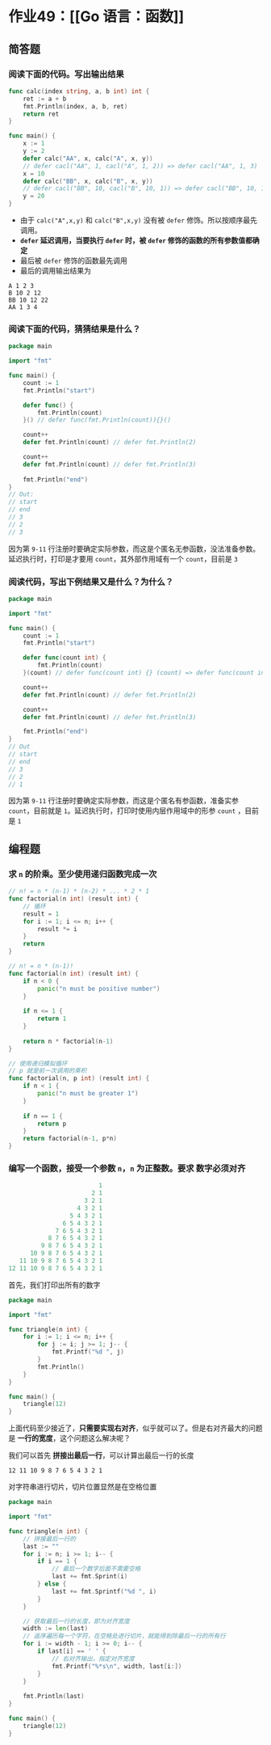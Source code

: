 # 作业49：[[Go 语言：函数]]

## 简答题

### 阅读下面的代码。写出输出结果

```go
func calc(index string, a, b int) int {
	ret := a + b
	fmt.Println(index, a, b, ret)
	return ret
}

func main() {
	x := 1
	y := 2
	defer calc("AA", x, calc("A", x, y)) 
	// defer cacl("AA", 1, cacl("A", 1, 2)) => defer cacl("AA", 1, 3)
	x = 10
	defer calc("BB", x, calc("B", x, y))
	// defer cacl("BB", 10, cacl("B", 10, 1)) => defer cacl("BB", 10, 12)
	y = 20
}
```

- 由于 `calc("A",x,y)` 和 `calc("B",x,y)` 没有被 `defer` 修饰。所以按顺序最先调用。
- **`defer` 延迟调用，当要执行 `defer` 时，被 `defer` 修饰的函数的所有参数值都确定**
- 最后被 `defer` 修饰的函数最先调用
- 最后的调用输出结果为

```
A 1 2 3
B 10 2 12
BB 10 12 22
AA 1 3 4
```

### 阅读下面的代码，猜猜结果是什么？

```go hl:9-11
package main

import "fmt"

func main() {
	count := 1
	fmt.Println("start")

	defer func() {
		fmt.Println(count)
	}() // defer func(fmt.Println(count)){}()

	count++
	defer fmt.Println(count) // defer fmt.Println(2)

	count++
	defer fmt.Println(count) // defer fmt.Println(3)
	
	fmt.Println("end")
}
// Out:
// start
// end
// 3
// 2
// 3
```

因为第 `9-11` 行注册时要确定实际参数，而这是个匿名无参函数，没法准备参数。延迟执行时，打印是才要用 `count`，其外部作用域有一个 `count`，目前是 `3`

### 阅读代码，写出下例结果又是什么？为什么？

```go hl:9-11
package main

import "fmt"

func main() {
	count := 1
	fmt.Println("start")

	defer func(count int) {
		fmt.Println(count)
	}(count) // defer func(count int) {} (count) => defer func(count int) {} (1)

	count++
	defer fmt.Println(count) // defer fmt.Println(2)

	count++
	defer fmt.Println(count) // defer fmt.Println(3)

	fmt.Println("end")
}
// Out
// start
// end
// 3
// 2
// 1
```

因为第 `9-11` 行注册时要确定实际参数，而这是个匿名有参函数，准备实参 `count`，目前就是 `1`。延迟执行时，打印时使用内层作用域中的形参 `count` ，目前是 `1`

## 编程题

### 求 `n` 的阶乘。至少使用递归函数完成一次

```go
// n! = n * (n-1) * (n-2) * ... * 2 * 1
func factorial(n int) (result int) {
	// 循环
	result = 1
	for i := 1; i <= n; i++ {
		result *= i
	}
	return
}
```

```go
// n! = n * (n-1)!
func factorial(n int) (result int) {
	if n < 0 {
		panic("n must be positive number")
	}
	
	if n <= 1 {
		return 1
	}
	
	return n * factorial(n-1)
}
```

```go
// 使用递归模拟循环
// p 就是前一次调用的乘积
func factorial(n, p int) (result int) {
	if n < 1 {
		panic("n must be greater 1")
	}
	
	if n == 1 {
		return p
	}
	return factorial(n-1, p*n)
}
```

### 编写一个函数，接受一个参数 `n`，`n` 为正整数。要求 **数字必须对齐**

```go          
                         1
                       2 1
                     3 2 1
                   4 3 2 1
                 5 4 3 2 1
               6 5 4 3 2 1
             7 6 5 4 3 2 1
           8 7 6 5 4 3 2 1
         9 8 7 6 5 4 3 2 1
      10 9 8 7 6 5 4 3 2 1
   11 10 9 8 7 6 5 4 3 2 1
12 11 10 9 8 7 6 5 4 3 2 1
```

首先，我们打印出所有的数字

```go
package main

import "fmt"

func triangle(n int) {
	for i := 1; i <= n; i++ {
		for j := i; j >= 1; j-- {
			fmt.Printf("%d ", j)
		}
		fmt.Println()
	}
}

func main() {
	triangle(12)
}
```

上面代码至少接近了，**只需要实现右对齐**，似乎就可以了。但是右对齐最大的问题是 **一行的宽度**，这个问题这么解决呢？

我们可以首先 **拼接出最后一行**，可以计算出最后一行的长度

```
12 11 10 9 8 7 6 5 4 3 2 1
```

对字符串进行切片，切片位置显然是在空格位置

```go
package main

import "fmt"

func triangle(n int) {
	// 拼接最后一行的
	last := ""
	for i := n; i >= 1; i-- {
		if i == 1 {
			// 最后一个数字后面不需要空格
			last += fmt.Sprint(i)
		} else {
			last += fmt.Sprintf("%d ", i)
		}
	}

	// 获取最后一行的长度，即为对齐宽度
	width := len(last)
	// 返序遍历每一个字符，在空格处进行切片，就能得到除最后一行的所有行
	for i := width - 1; i >= 0; i-- {
		if last[i] == ' ' {
			// 右对齐输出，指定对齐宽度
			fmt.Printf("%*s\n", width, last[i:])
		}
	}
	
	fmt.Println(last)
}

func main() {
	triangle(12)
}
```
